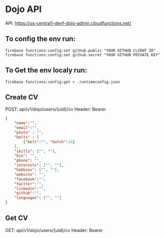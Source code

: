 Dojo API
===============
API: https://us-central1-devf-dojo-admin.cloudfunctions.net/

## To config the env run:
```
firebase functions:config:set github.public "YOUR GITHUB CLIENT ID"
firebase functions:config:set github.secret "YOUR GITHUB PRIVATE KEY"
```

## To Get the env localy run:
```
firebase functions:config:get > .runtimeconfig.json
```

## Create CV

POST: api/v1/dojo/users/{uid}/cv
Header: Bearer <JWT>

```json
{
	"name":"",
	"email":"",
	"photo" : "",
	"belts" : [
		{"belt":"", "batch":14}
	],
	"skills": ["", ""],
	"bio": "",
	"phone": "",
	"interests": ["", ""],
	"hobbies": ["", ""],
	"website": "",
	"facebook":"",
	"twitter":"",
	"linkedin":"",
	"github":"",
	"lenguages": ["", ""]
}
```

## Get CV

GET: api/v1/dojo/users/{uid}/cv
Header: Bearer <JWT>
